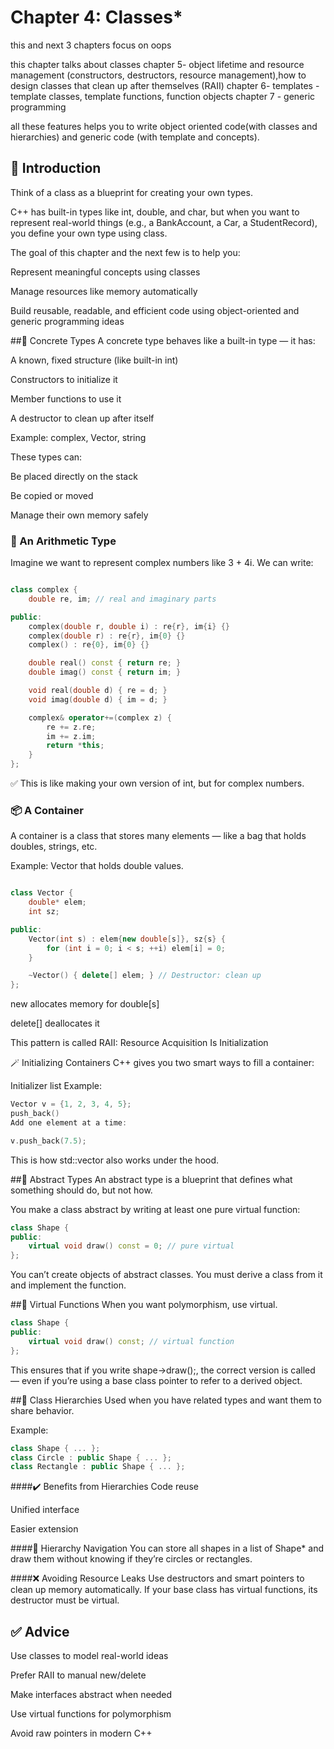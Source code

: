 # Chapter 4: Classes*

this and next 3 chapters focus on oops

this chapter talks about classes
chapter 5- object lifetime and resource management (constructors, destructors, resource management),how to design classes that clean up after themselves (RAII)
chapter 6- templates - template classes, template functions, function objects
chapter 7 - generic programming

all these features helps you to write object oriented code(with classes and hierarchies) and generic code (with template and concepts).

## 🔹 Introduction
Think of a class as a blueprint for creating your own types.

C++ has built-in types like int, double, and char, but when you want to represent real-world things (e.g., a BankAccount, a Car, a StudentRecord), you define your own type using class.

The goal of this chapter and the next few is to help you:

Represent meaningful concepts using classes

Manage resources like memory automatically

Build reusable, readable, and efficient code using object-oriented and generic programming ideas

##🔸 Concrete Types
A concrete type behaves like a built-in type — it has:

A known, fixed structure (like built-in int)

Constructors to initialize it

Member functions to use it

A destructor to clean up after itself

Example: complex, Vector, string

These types can:

Be placed directly on the stack

Be copied or moved

Manage their own memory safely

### 🧮 An Arithmetic Type
Imagine we want to represent complex numbers like 3 + 4i. We can write:

```cpp

class complex {
    double re, im; // real and imaginary parts

public:
    complex(double r, double i) : re{r}, im{i} {}
    complex(double r) : re{r}, im{0} {}
    complex() : re{0}, im{0} {}

    double real() const { return re; }
    double imag() const { return im; }

    void real(double d) { re = d; }
    void imag(double d) { im = d; }

    complex& operator+=(complex z) {
        re += z.re;
        im += z.im;
        return *this;
    }
};
```
✅ This is like making your own version of int, but for complex numbers.

### 📦 A Container
A container is a class that stores many elements — like a bag that holds doubles, strings, etc.

Example: Vector that holds double values.

```cpp

class Vector {
    double* elem;
    int sz;

public:
    Vector(int s) : elem{new double[s]}, sz{s} {
        for (int i = 0; i < s; ++i) elem[i] = 0;
    }

    ~Vector() { delete[] elem; } // Destructor: clean up
};

```
new allocates memory for double[s]

delete[] deallocates it

This pattern is called RAII: Resource Acquisition Is Initialization

🪄 Initializing Containers
C++ gives you two smart ways to fill a container:

Initializer list
Example:

```cpp
Vector v = {1, 2, 3, 4, 5};
push_back()
Add one element at a time:
```
```cpp
v.push_back(7.5);
```
This is how std::vector also works under the hood.

##🔸 Abstract Types
An abstract type is a blueprint that defines what something should do, but not how.

You make a class abstract by writing at least one pure virtual function:

```cpp
class Shape {
public:
    virtual void draw() const = 0; // pure virtual
};
```
You can’t create objects of abstract classes. You must derive a class from it and implement the function.

##🔸 Virtual Functions
When you want polymorphism, use virtual.

```cpp
class Shape {
public:
    virtual void draw() const; // virtual function
};
```
This ensures that if you write shape->draw();, the correct version is called — even if you’re using a base class pointer to refer to a derived object.

##🔸 Class Hierarchies
Used when you have related types and want them to share behavior.

Example:

```cpp
class Shape { ... };
class Circle : public Shape { ... };
class Rectangle : public Shape { ... };
```
####✔️ Benefits from Hierarchies
Code reuse

Unified interface

Easier extension

####🔁 Hierarchy Navigation
You can store all shapes in a list of Shape* and draw them without knowing if they’re circles or rectangles.

####❌ Avoiding Resource Leaks
Use destructors and smart pointers to clean up memory automatically. If your base class has virtual functions, its destructor must be virtual.

## ✅ Advice
Use classes to model real-world ideas

Prefer RAII to manual new/delete

Make interfaces abstract when needed

Use virtual functions for polymorphism

Avoid raw pointers in modern C++

